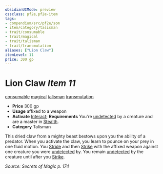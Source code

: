 ```yaml
---
obsidianUIMode: preview
cssclass: pf2e,pf2e-item
tags:
- compendium/src/pf2e/som
- item/category/talisman
- trait/consumable
- trait/magical
- trait/talisman
- trait/transmutation
aliases: ["Lion Claw"]
itemLevel: 11
price: 300 gp
---
```

# Lion Claw *Item 11*  
[consumable](../../../rules/traits/consumable.md)  [magical](../../../rules/traits/magical.md)  [talisman](../../../rules/traits/talisman.md)  [transmutation](../../../rules/traits/transmutation.md)  

- **Price** 300 gp
- **Usage** affixed to a weapon
- **Activate** [Interact](../../../rules/actions/interact.md); **Requirements** You're [undetected](../../../rules/conditions.md#Undetected) by a creature and are a master in [Stealth](../../skills.md#Stealth).
- **Category** Talisman

This dried claw from a mighty beast bestows upon you the ability of a predator. When you activate the claw, you learn to pounce on your prey in one fluid motion. You [Stride](../../../rules/actions/stride.md) and then [Strike](../../../rules/actions/strike.md) with the affixed weapon against one creature you were [undetected](../../../rules/conditions.md#Undetected) by. You remain [undetected](../../../rules/conditions.md#Undetected) by the creature until after you [Strike](../../../rules/actions/strike.md).

*Source: Secrets of Magic p. 174*